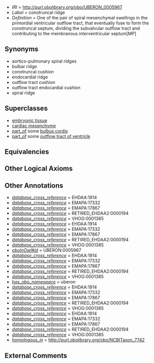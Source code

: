  * *IRI* = http://purl.obolibrary.org/obo/UBERON_0005967
 * *Label* = conotruncal ridge
 * *Definition* = One of the pair of spiral mesenchymal swellings in the primordial ventricular outflow tract, that eventually fuse to form the conotruncal septum, dividing the subvalvular outflow tract and contributing to the membranous interventricular septum[MP]

## Synonyms

 * aortico-pulmonary spiral ridges
 * bulbar ridge
 * conotruncal cushion
 * endocardial ridge
 * outflow tract cushion
 * outflow tract endocardial cushion
 * spiral ridge

## Superclasses

 * [embryonic tissue](../../UBERON/91/UBERON_0005291.md)
 * [cardiac mesenchyme](../../UBERON/51/UBERON_0009751.md)
 * [part_of](../../BFO/50/BFO_0000050.md) some [bulbus cordis](../../UBERON/06/UBERON_0004706.md)
 * [part_of](../../BFO/50/BFO_0000050.md) some [outflow tract of ventricle](../../UBERON/37/UBERON_0005337.md)

## Equivalencies


## Other Logical Axioms


## Other Annotations

 * *[database_cross_reference](../../ef/oboInOwl#hasDbXref.md)* = EHDAA:1914
 * *[database_cross_reference](../../ef/oboInOwl#hasDbXref.md)* = EMAPA:17332
 * *[database_cross_reference](../../ef/oboInOwl#hasDbXref.md)* = EMAPA:17867
 * *[database_cross_reference](../../ef/oboInOwl#hasDbXref.md)* = RETIRED_EHDAA2:0000194
 * *[database_cross_reference](../../ef/oboInOwl#hasDbXref.md)* = VHOG:0001385
 * *[database_cross_reference](../../ef/oboInOwl#hasDbXref.md)* = EHDAA:1914
 * *[database_cross_reference](../../ef/oboInOwl#hasDbXref.md)* = EMAPA:17332
 * *[database_cross_reference](../../ef/oboInOwl#hasDbXref.md)* = EMAPA:17867
 * *[database_cross_reference](../../ef/oboInOwl#hasDbXref.md)* = RETIRED_EHDAA2:0000194
 * *[database_cross_reference](../../ef/oboInOwl#hasDbXref.md)* = VHOG:0001385
 * *[oboInOwl#id](../../id/oboInOwl#id.md)* = UBERON:0005967
 * *[database_cross_reference](../../ef/oboInOwl#hasDbXref.md)* = EHDAA:1914
 * *[database_cross_reference](../../ef/oboInOwl#hasDbXref.md)* = EMAPA:17332
 * *[database_cross_reference](../../ef/oboInOwl#hasDbXref.md)* = EMAPA:17867
 * *[database_cross_reference](../../ef/oboInOwl#hasDbXref.md)* = RETIRED_EHDAA2:0000194
 * *[database_cross_reference](../../ef/oboInOwl#hasDbXref.md)* = VHOG:0001385
 * *[has_obo_namespace](../../ce/oboInOwl#hasOBONamespace.md)* = uberon
 * *[database_cross_reference](../../ef/oboInOwl#hasDbXref.md)* = EHDAA:1914
 * *[database_cross_reference](../../ef/oboInOwl#hasDbXref.md)* = EMAPA:17332
 * *[database_cross_reference](../../ef/oboInOwl#hasDbXref.md)* = EMAPA:17867
 * *[database_cross_reference](../../ef/oboInOwl#hasDbXref.md)* = RETIRED_EHDAA2:0000194
 * *[database_cross_reference](../../ef/oboInOwl#hasDbXref.md)* = VHOG:0001385
 * *[database_cross_reference](../../ef/oboInOwl#hasDbXref.md)* = EHDAA:1914
 * *[database_cross_reference](../../ef/oboInOwl#hasDbXref.md)* = EMAPA:17332
 * *[database_cross_reference](../../ef/oboInOwl#hasDbXref.md)* = EMAPA:17867
 * *[database_cross_reference](../../ef/oboInOwl#hasDbXref.md)* = RETIRED_EHDAA2:0000194
 * *[database_cross_reference](../../ef/oboInOwl#hasDbXref.md)* = VHOG:0001385
 * *[homologous_in](../../core#homologous/in/core#homologous_in.md)* = http://purl.obolibrary.org/obo/NCBITaxon_7742

## External Comments

